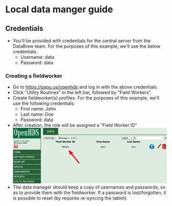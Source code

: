 # Local data manger guide

## Credentials

- You'll be provided with credentials for the central server from the DataBrew team. For the purposes of this example, we'll use the below credentials.
  - Username: data
  - Password: data

### Creating a fieldworker

- Go to https://papu.us/openhds and log in with the above credentials.
- Click "Utility Routines" in the left bar, followed by "Field Workers".
- Create fieldworker(s) profiles. For the purposes of this example, we'll use the following credentials:
    - First name: John
    - Last name: Doe
    - Password: data
- After creation, the role will be assigned a "Field Worker ID"
![](img/fieldworker_id.png)
- The data manager should keep a copy of usernames and passwords, so as to provide them with the fieldworker. If a password is lost/forgotten, it is possible to reset (by requires re-syncing the tablet).

